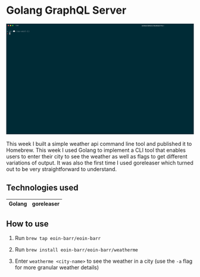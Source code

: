 # Golang GraphQL Server

![cli](assets/w12.gif)

This week I built a simple weather api command line tool and published it to Homebrew. This week I used Golang to implement a CLI tool that enables users to enter their city to see the weather as well as flags to get different variations of output. It was also the first time I used goreleaser which turned out to be very straightforward to understand.

## Technologies used

| Golang | goreleaser |
| ------ | ---------- |

## How to use

1. Run `brew tap eoin-barr/eoin-barr`

2. Run `brew install eoin-barr/eoin-barr/weatherme`

3. Enter `weatherme <city-name>` to see the weather in a city (use the `-a` flag for more granular weather details)
